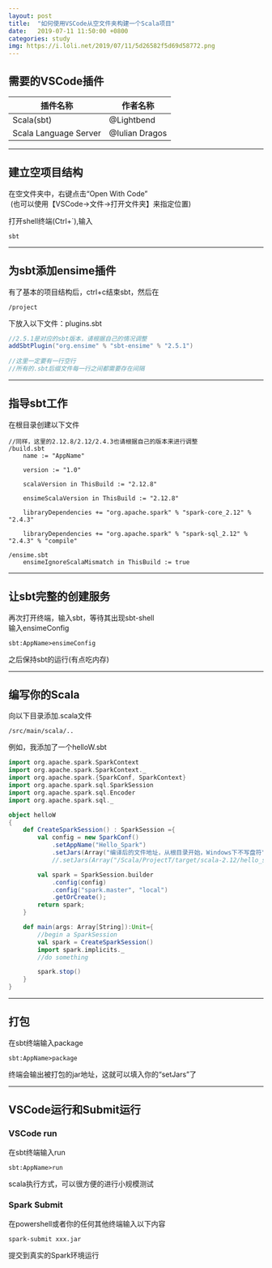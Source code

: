 ```yaml
---
layout: post
title:  "如何使用VSCode从空文件夹构建一个Scala项目"
date:   2019-07-11 11:50:00 +0800
categories: study
img: https://i.loli.net/2019/07/11/5d26582f5d69d58772.png
---
```


## 需要的VSCode插件

|插件名称|作者名称|  
|----|----|
|Scala(sbt) |@Lightbend|  
|Scala Language Server |@Iulian Dragos|

----

## 建立空项目结构  

在空文件夹中，右键点击“Open With Code”  
&nbsp;(也可以使用【VSCode->文件->打开文件夹】来指定位置)  

打开shell终端(Ctrl+`),输入  

```shell
sbt
```

----

## 为sbt添加ensime插件

有了基本的项目结构后，ctrl+c结束sbt，然后在  

```dic
/project
```

下放入以下文件：plugins.sbt

```sbt
//2.5.1是对应的sbt版本，请根据自己的情况调整
addSbtPlugin("org.ensime" % "sbt-ensime" % "2.5.1")
  
//这里一定要有一行空行
//所有的.sbt后缀文件每一行之间都需要存在间隔
```

----

## 指导sbt工作

在根目录创建以下文件

```dic
//同样，这里的2.12.8/2.12/2.4.3也请根据自己的版本来进行调整
/build.sbt
    name := "AppName"

    version := "1.0"

    scalaVersion in ThisBuild := "2.12.8"

    ensimeScalaVersion in ThisBuild := "2.12.8"

    libraryDependencies += "org.apache.spark" % "spark-core_2.12" % "2.4.3"

    libraryDependencies += "org.apache.spark" % "spark-sql_2.12" % "2.4.3" % "compile"

/ensime.sbt
    ensimeIgnoreScalaMismatch in ThisBuild := true
```

----

## 让sbt完整的创建服务

再次打开终端，输入sbt，等待其出现sbt-shell  
输入ensimeConfig

```shell
sbt:AppName>ensimeConfig
```

之后保持sbt的运行(有点吃内存)

----

## 编写你的Scala

向以下目录添加.scala文件

```dic
/src/main/scala/..
```

例如，我添加了一个helloW.sbt

```scala
import org.apache.spark.SparkContext
import org.apache.spark.SparkContext._
import org.apache.spark.{SparkConf, SparkContext}
import org.apache.spark.sql.SparkSession
import org.apache.spark.sql.Encoder
import org.apache.spark.sql._

object helloW
{
    def CreateSparkSession() : SparkSession ={
        val config = new SparkConf()
            .setAppName("Hello_Spark")
            .setJars(Array("编译后的文件地址，从根目录开始，Windows下不写盘符"))
            //.setJars(Array("/Scala/ProjectT/target/scala-2.12/hello_spark_2.12-1.0.jar"))

        val spark = SparkSession.builder
            .config(config)
            .config("spark.master", "local")
            .getOrCreate();
        return spark;
    }

    def main(args: Array[String]):Unit={
        //begin a SparkSession
        val spark = CreateSparkSession()
        import spark.implicits._
        //do something

        spark.stop()
    }
}
```

----

## 打包

在sbt终端输入package

```shell
sbt:AppName>package
```

终端会输出被打包的jar地址，这就可以填入你的“setJars”了

----

## VSCode运行和Submit运行

### VSCode run

在sbt终端输入run

```shell
sbt:AppName>run
```

scala执行方式，可以很方便的进行小规模测试

### Spark Submit

在powershell或者你的任何其他终端输入以下内容

```shell
spark-submit xxx.jar
```

提交到真实的Spark环境运行
